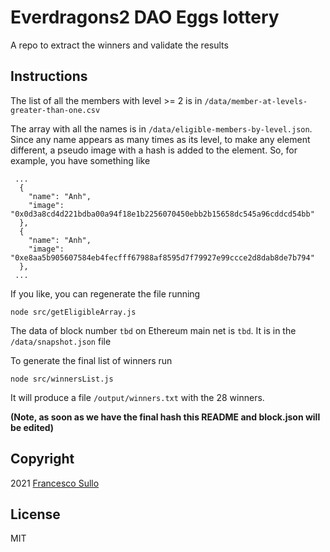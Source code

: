 # Everdragons2 DAO Eggs lottery
A repo to extract the winners and validate the results

## Instructions

The list of all the members with level >= 2 is in `/data/member-at-levels-greater-than-one.csv`

The array with all the names is in `/data/eligible-members-by-level.json`. Since any name appears as many times as its level, to make any element different, a pseudo image with a hash is added to the element. So, for example, you have something like
``` 
 ...
  {
    "name": "Anh",
    "image": "0x0d3a8cd4d221bdba00a94f18e1b2256070450ebb2b15658dc545a96cddcd54bb"
  },
  {
    "name": "Anh",
    "image": "0xe8aa5b905607584eb4fecfff67988af8595d7f79927e99ccce2d8dab8de7b794"
  },
 ...
```

If you like, you can regenerate the file running 
```
node src/getEligibleArray.js
```

The data of block number `tbd` on Ethereum main net is `tbd`. It is in the `/data/snapshot.json` file

To generate the final list of winners run
```
node src/winnersList.js
```
It will produce a file `/output/winners.txt` with the 28 winners.

**(Note, as soon as we have the final hash this README and block.json will be edited)**

## Copyright

2021 [Francesco Sullo](https://francesco.sullo.co)

## License
MIT
